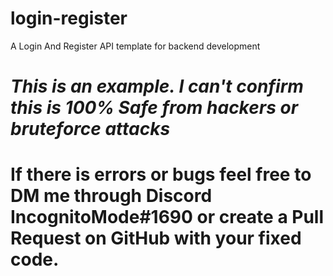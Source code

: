 # login-register
A Login And Register API template for backend development

# *This is an example. I can't confirm this is 100% Safe from hackers or bruteforce attacks*
# If there is errors or bugs feel free to DM me through Discord IncognitoMode#1690 or create a Pull Request on GitHub with your fixed code.